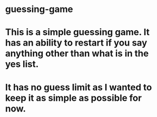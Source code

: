 # guessing-game

# This is a simple guessing game. It has an ability to restart if you say anything other than what is in the yes list.
# It has no guess limit as I wanted to keep it as simple as possible for now.
